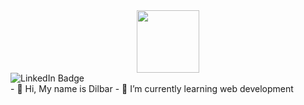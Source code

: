 <div id="header" align="center">
  <img src="https://media.giphy.com/media/gIxts9iFf0SLDNPVtL/giphy.gif" width="100"/>
</div>
<div id="badges">
  <img src="https://img.shields.io/badge/LinkedIn-blue?style=for-the-badge&logo=linkedin&logoColor=white" alt="LinkedIn Badge"/>
</div>
- 👋 Hi, My name is Dilbar
- 🌱 I’m currently learning web development
